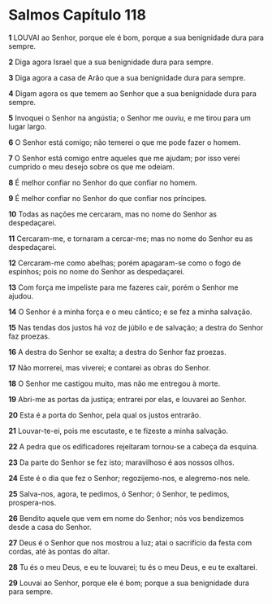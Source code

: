 # Salmos Capítulo 118

**1** 	LOUVAI ao Senhor, porque ele é bom, porque a sua benignidade dura para sempre.

**2** 	Diga agora Israel que a sua benignidade dura para sempre.

**3** 	Diga agora a casa de Arão que a sua benignidade dura para sempre.

**4** 	Digam agora os que temem ao Senhor que a sua benignidade dura para sempre.

**5** 	Invoquei o Senhor na angústia; o Senhor me ouviu, e me tirou para um lugar largo.

**6** 	O Senhor está comigo; não temerei o que me pode fazer o homem.

**7** 	O Senhor está comigo entre aqueles que me ajudam; por isso verei cumprido o meu desejo sobre os que me odeiam.

**8** 	É melhor confiar no Senhor do que confiar no homem.

**9** 	É melhor confiar no Senhor do que confiar nos príncipes.

**10** 	Todas as nações me cercaram, mas no nome do Senhor as despedaçarei.

**11** 	Cercaram-me, e tornaram a cercar-me; mas no nome do Senhor eu as despedaçarei.

**12** 	Cercaram-me como abelhas; porém apagaram-se como o fogo de espinhos; pois no nome do Senhor as despedaçarei.

**13** 	Com força me impeliste para me fazeres cair, porém o Senhor me ajudou.

**14** 	O Senhor é a minha força e o meu cântico; e se fez a minha salvação.

**15** 	Nas tendas dos justos há voz de júbilo e de salvação; a destra do Senhor faz proezas.

**16** 	A destra do Senhor se exalta; a destra do Senhor faz proezas.

**17** 	Não morrerei, mas viverei; e contarei as obras do Senhor.

**18** 	O Senhor me castigou muito, mas não me entregou à morte.

**19** 	Abri-me as portas da justiça; entrarei por elas, e louvarei ao Senhor.

**20** 	Esta é a porta do Senhor, pela qual os justos entrarão.

**21** 	Louvar-te-ei, pois me escutaste, e te fizeste a minha salvação.

**22** 	A pedra que os edificadores rejeitaram tornou-se a cabeça da esquina.

**23** 	Da parte do Senhor se fez isto; maravilhoso é aos nossos olhos.

**24** 	Este é o dia que fez o Senhor; regozijemo-nos, e alegremo-nos nele.

**25** 	Salva-nos, agora, te pedimos, ó Senhor; ó Senhor, te pedimos, prospera-nos.

**26** 	Bendito aquele que vem em nome do Senhor; nós vos bendizemos desde a casa do Senhor.

**27** 	Deus é o Senhor que nos mostrou a luz; atai o sacrifício da festa com cordas, até às pontas do altar.

**28** 	Tu és o meu Deus, e eu te louvarei; tu és o meu Deus, e eu te exaltarei.

**29** 	Louvai ao Senhor, porque ele é bom; porque a sua benignidade dura para sempre.

